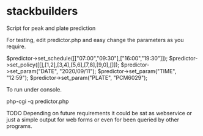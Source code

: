 # stackbuilders
Script for peak and plate prediction

For testing, edit predictor.php and easy change the parameters as you require.

$predictor->set_schedule([["07:00","09:30"],["16:00","19:30"]]);
$predictor->set_policy([[],[1,2],[3,4],[5,6],[7,8],[9,0],[]]);
$predictor->set_param("DATE", "2020/09/11");
$predictor->set_param("TIME", "12:59");
$predictor->set_param("PLATE", "PCM6029");

To run under console.

php-cgi -q predictor.php

TODO
Depending on future requirements it could be sat as webservice or
just a simple output for web forms or even for been queried by other programs.
